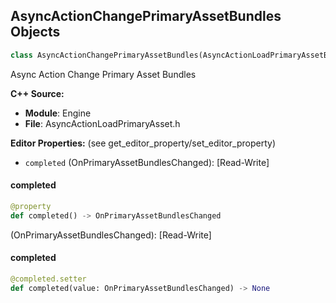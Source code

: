 ## AsyncActionChangePrimaryAssetBundles Objects

```python
class AsyncActionChangePrimaryAssetBundles(AsyncActionLoadPrimaryAssetBase)
```

Async Action Change Primary Asset Bundles

**C++ Source:**

- **Module**: Engine
- **File**: AsyncActionLoadPrimaryAsset.h

**Editor Properties:** (see get_editor_property/set_editor_property)

- ``completed`` (OnPrimaryAssetBundlesChanged):  [Read-Write]

<a id="unreal.AsyncActionChangePrimaryAssetBundles.completed"></a>

#### completed

```python
@property
def completed() -> OnPrimaryAssetBundlesChanged
```

(OnPrimaryAssetBundlesChanged):  [Read-Write]

<a id="unreal.AsyncActionChangePrimaryAssetBundles.completed"></a>

#### completed

```python
@completed.setter
def completed(value: OnPrimaryAssetBundlesChanged) -> None
```

<a id="unreal.AtmosphericFog"></a>